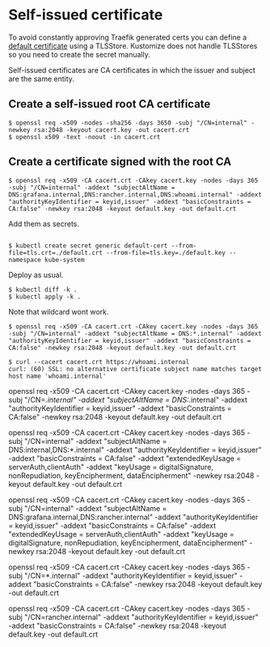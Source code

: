 
# Self-issued certificate

To avoid constantly approving Traefik generated certs you can define a [default certificate](https://doc.traefik.io/traefik/routing/providers/kubernetes-crd/#kind-tlsstore) using a TLSStore. Kustomize does not handle TLSStores so you need to create the secret manually.

Self-issued certificates are CA certificates in which the issuer and subject are the same entity.

## Create a self-issued root CA certificate

```
$ openssl req -x509 -nodes -sha256 -days 3650 -subj "/CN=internal" -newkey rsa:2048 -keyout cacert.key -out cacert.crt
$ openssl x509 -text -noout -in cacert.crt
```

## Create a certificate signed with the root CA

```
$ openssl req -x509 -CA cacert.crt -CAkey cacert.key -nodes -days 365 -subj "/CN=internal" -addext "subjectAltName = DNS:grafana.internal,DNS:rancher.internal,DNS:whoami.internal" -addext "authorityKeyIdentifier = keyid,issuer" -addext "basicConstraints = CA:false" -newkey rsa:2048 -keyout default.key -out default.crt
```

Add them as secrets.

```

$ kubectl create secret generic default-cert --from-file=tls.crt=./default.crt --from-file=tls.key=./default.key --namespace kube-system
```

Deploy as usual.

```
$ kubectl diff -k .
$ kubectl apply -k .
```

Note that wildcard wont work.

```
$ openssl req -x509 -CA cacert.crt -CAkey cacert.key -nodes -days 365 -subj "/CN=internal" -addext "subjectAltName = DNS:*.internal" -addext "authorityKeyIdentifier = keyid,issuer" -addext "basicConstraints = CA:false" -newkey rsa:2048 -keyout default.key -out default.crt
```

```
$ curl --cacert cacert.crt https://whoami.internal
curl: (60) SSL: no alternative certificate subject name matches target host name 'whoami.internal'
``````










openssl req -x509 -CA cacert.crt -CAkey cacert.key -nodes -days 365 -subj "/CN=*.internal" -addext "subjectAltName = DNS:*.internal" -addext "authorityKeyIdentifier = keyid,issuer" -addext "basicConstraints = CA:false" -newkey rsa:2048 -keyout default.key -out default.crt




openssl req -x509 -CA cacert.crt -CAkey cacert.key -nodes -days 365 -subj "/CN=internal" -addext "subjectAltName = DNS:internal,DNS:*.internal" -addext "authorityKeyIdentifier = keyid,issuer" -addext "basicConstraints = CA:false" -addext "extendedKeyUsage = serverAuth,clientAuth" -addext "keyUsage = digitalSignature, nonRepudiation, keyEncipherment, dataEncipherment" -newkey rsa:2048 -keyout default.key -out default.crt


openssl req -x509 -CA cacert.crt -CAkey cacert.key -nodes -days 365 -subj "/CN=internal" -addext "subjectAltName = DNS:grafana.internal,DNS:rancher.internal" -addext "authorityKeyIdentifier = keyid,issuer" -addext "basicConstraints = CA:false" -addext "extendedKeyUsage = serverAuth,clientAuth" -addext "keyUsage = digitalSignature, nonRepudiation, keyEncipherment, dataEncipherment" -newkey rsa:2048 -keyout default.key -out default.crt




openssl req -x509 -CA cacert.crt -CAkey cacert.key -nodes -days 365 -subj "/CN=*.internal" -addext "authorityKeyIdentifier = keyid,issuer" -addext "basicConstraints = CA:false" -newkey rsa:2048 -keyout default.key -out default.crt


openssl req -x509 -CA cacert.crt -CAkey cacert.key -nodes -days 365 -subj "/CN=rancher.internal" -addext "authorityKeyIdentifier = keyid,issuer" -addext "basicConstraints = CA:false" -newkey rsa:2048 -keyout default.key -out default.crt
```